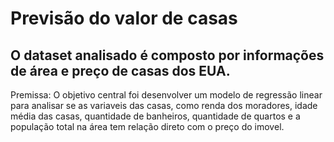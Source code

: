# Previsão do valor de casas

## O dataset analisado é composto por informações de área e preço de casas dos EUA.

Premissa: O objetivo central foi desenvolver um modelo de regressão linear para analisar se as variaveis das casas, como renda dos moradores, idade média das casas, quantidade de banheiros, quantidade de quartos e a população total na área tem relação direto com o preço do imovel.
